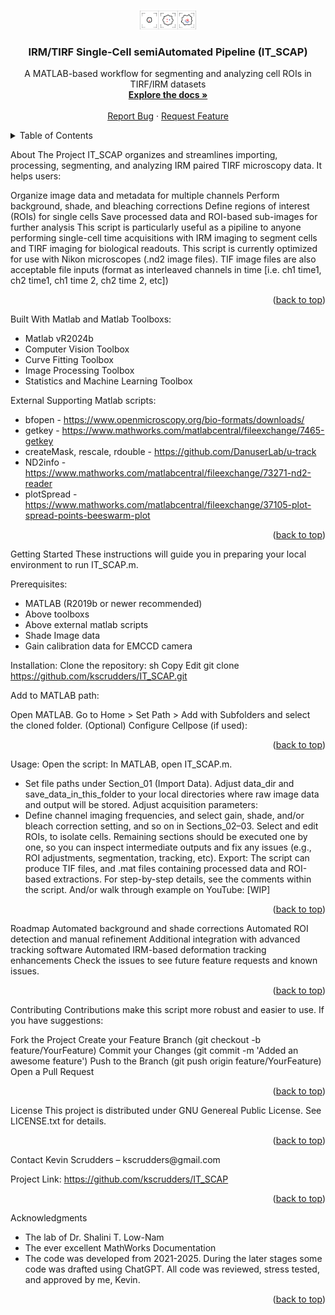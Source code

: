 <a id="readme-top"></a>
<!--
*** Thanks for checking out the IT_SCAP-Template. If you have a suggestion
*** that would make this better, please fork the repo and create a pull request
*** or simply open an issue with the tag "enhancement".
*** 
*** I imagine a world where scientific knowledge provides solutions for every health challenge, enabling everyone to live with autonomy, freedom, and well-being.
*** I created this project so that I might streamline taking raw microscopy data in my PhD and convert that in biological insights that might aid understanding the next generation of engineered T cell immunotherapies.
*** I hope this could be useful to a few future scienctist in whatever pursuit they are taking on. 
*** I would be overjoyed to help enable you to make discoveries and share knowlegde with humanity.
-->

<!-- PROJECT LOGO --> <br /> <div align="center">   <a href="https://github.com/kscrudders/IT_SCAP"> <img src="images/IT_SCAP_projectlogo.png" alt="Logo" width="90" height="30"> </a> <h3 align="center">IRM/TIRF Single-Cell semiAutomated Pipeline (IT_SCAP)</h3> <p align="center"> A MATLAB-based workflow for segmenting and analyzing cell ROIs in TIRF/IRM datasets <br /> <a href="https://github.com/your_username/IT_SCAP"><strong>Explore the docs »</strong></a> <br /> <br /> <a href="https://github.com/kscrudders/IT_SCAP/issues">Report Bug</a> · <a href="https://github.com/kscrudders/IT_SCAP/issues">Request Feature</a> </p> </div> <!-- TABLE OF CONTENTS --> <details> <summary>Table of Contents</summary> <ol> <li><a href="#about-the-project">About The Project</a></li> <li><a href="#built-with">Built With</a></li> <li><a href="#getting-started">Getting Started</a> <ul> <li><a href="#prerequisites">Prerequisites</a></li> <li><a href="#installation">Installation</a></li> </ul> </li> <li><a href="#usage">Usage</a></li> <li><a href="#roadmap">Roadmap</a></li> <li><a href="#contributing">Contributing</a></li> <li><a href="#license">License</a></li> <li><a href="#contact">Contact</a></li> <li><a href="#acknowledgments">Acknowledgments</a></li> </ol> </details> <!-- ABOUT THE PROJECT -->
About The Project
IT_SCAP organizes and streamlines importing, processing, segmenting, and analyzing IRM paired TIRF microscopy data. It helps users:

Organize image data and metadata for multiple channels
Perform background, shade, and bleaching corrections
Define regions of interest (ROIs) for single cells
Save processed data and ROI-based sub-images for further analysis
This script is particularly useful as a pipiline to anyone performing single-cell time acquisitions with IRM imaging to segment cells and TIRF imaging for biological readouts.
This script is currently optimized for use with Nikon microscopes (.nd2 image files). TIF image files are also acceptable file inputs (format as interleaved channels in time [i.e. ch1 time1, ch2 time1, ch1 time 2, ch2 time 2, etc])

<p align="right">(<a href="#readme-top">back to top</a>)</p> <!-- BUILT WITH -->

Built With
Matlab and Matlab Toolboxs:
* Matlab vR2024b
* Computer Vision Toolbox
* Curve Fitting Toolbox
* Image Processing Toolbox
* Statistics and Machine Learning Toolbox
	
External Supporting Matlab scripts:
* bfopen - https://www.openmicroscopy.org/bio-formats/downloads/
* getkey - https://www.mathworks.com/matlabcentral/fileexchange/7465-getkey
* createMask, rescale, rdouble - https://github.com/DanuserLab/u-track
* ND2info - https://www.mathworks.com/matlabcentral/fileexchange/73271-nd2-reader
* plotSpread - https://www.mathworks.com/matlabcentral/fileexchange/37105-plot-spread-points-beeswarm-plot

<p align="right">(<a href="#readme-top">back to top</a>)</p> <!-- GETTING STARTED -->

Getting Started
These instructions will guide you in preparing your local environment to run IT_SCAP.m.

Prerequisites:
* MATLAB (R2019b or newer recommended)
* Above toolboxs
* Above external matlab scripts 
* Shade Image data
* Gain calibration data for EMCCD camera

Installation:
Clone the repository:
sh
Copy
Edit
git clone https://github.com/kscrudders/IT_SCAP.git

Add to MATLAB path:

Open MATLAB.
Go to Home > Set Path > Add with Subfolders and select the cloned folder.
(Optional) Configure Cellpose (if used):

<p align="right">(<a href="#readme-top">back to top</a>)</p> <!-- USAGE EXAMPLES -->

Usage:
Open the script: In MATLAB, open IT_SCAP.m.
* Set file paths under Section_01 (Import Data). Adjust data_dir and save_data_in_this_folder to your local directories where raw image data and output will be stored.
Adjust acquisition parameters:
* Define channel imaging frequencies, and select gain, shade, and/or bleach correction setting, and so on in Sections_02–03.
Select and edit ROIs, to isolate cells.
Remaining sections should be executed one by one, so you can inspect intermediate outputs and fix any issues (e.g., ROI adjustments, segmentation, tracking, etc).
Export: The script can produce TIF files, and .mat files containing processed data and ROI-based extractions.
For step-by-step details, see the comments within the script. And/or walk through example on YouTube: [WIP]

<p align="right">(<a href="#readme-top">back to top</a>)</p> <!-- ROADMAP -->
Roadmap
 Automated background and shade corrections
 Automated ROI detection and manual refinement
 Additional integration with advanced tracking software
 Automated IRM-based deformation tracking enhancements
Check the issues to see future feature requests and known issues.

<p align="right">(<a href="#readme-top">back to top</a>)</p> <!-- CONTRIBUTING -->
Contributing
Contributions make this script more robust and easier to use. If you have suggestions:

Fork the Project
Create your Feature Branch (git checkout -b feature/YourFeature)
Commit your Changes (git commit -m 'Added an awesome feature')
Push to the Branch (git push origin feature/YourFeature)
Open a Pull Request
<p align="right">(<a href="#readme-top">back to top</a>)</p> <!-- LICENSE -->
License
This project is distributed under GNU Genereal Public License. See LICENSE.txt for details.

<p align="right">(<a href="#readme-top">back to top</a>)</p> <!-- CONTACT -->
Contact
Kevin Scrudders – kscrudders@gmail.com

Project Link: https://github.com/kscrudders/IT_SCAP

<p align="right">(<a href="#readme-top">back to top</a>)</p> <!-- ACKNOWLEDGMENTS -->

Acknowledgments
* The lab of Dr. Shalini T. Low-Nam
* The ever excellent MathWorks Documentation
* The code was developed from 2021-2025. During the later stages some code was drafted using ChatGPT. All code was reviewed, stress tested, and approved by me, Kevin.

<p align="right">(<a href="#readme-top">back to top</a>)</p>
